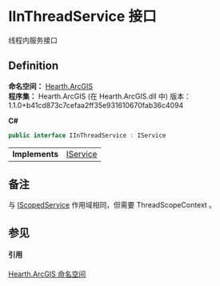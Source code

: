 # IInThreadService 接口


线程内服务接口



## Definition
**命名空间：** <a href="N_Hearth_ArcGIS">Hearth.ArcGIS</a>  
**程序集：** Hearth.ArcGIS (在 Hearth.ArcGIS.dll 中) 版本：1.1.0+b41cd873c7cefaa2ff35e931610670fab36c4094

**C#**
``` C#
public interface IInThreadService : IService
```

<table><tr><td><strong>Implements</strong></td><td><a href="T_Hearth_ArcGIS_IService">IService</a></td></tr>
</table>



## 备注
与 <a href="T_Hearth_ArcGIS_IScopedService">IScopedService</a> 作用域相同，但需要 ThreadScopeContext 。

## 参见


#### 引用
<a href="N_Hearth_ArcGIS">Hearth.ArcGIS 命名空间</a>  

